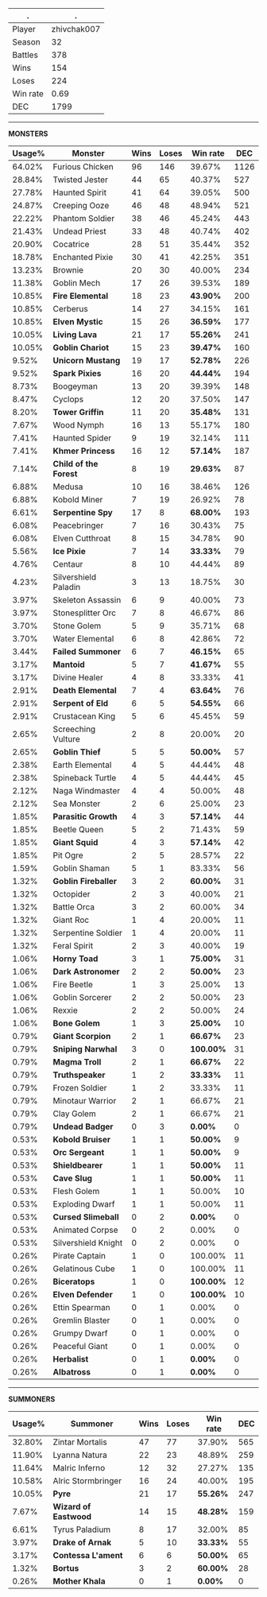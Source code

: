.|.
|-|-
Player|zhivchak007
Season|32
Battles|378
Wins|154
Loses|224
Win rate|0.69
DEC|1799

---
**MONSTERS**

Usage%|Monster|Wins|Loses|Win rate|DEC|
-|-|-|-|-|-|
64.02%|Furious Chicken|96|146|39.67%|1126|
28.84%|Twisted Jester|44|65|40.37%|527|
27.78%|Haunted Spirit|41|64|39.05%|500|
24.87%|Creeping Ooze|46|48|48.94%|521|
22.22%|Phantom Soldier|38|46|45.24%|443|
21.43%|Undead Priest|33|48|40.74%|402|
20.90%|Cocatrice|28|51|35.44%|352|
18.78%|Enchanted Pixie|30|41|42.25%|351|
13.23%|Brownie|20|30|40.00%|234|
11.38%|Goblin Mech|17|26|39.53%|189|
10.85%|**Fire Elemental**|18|23|**43.90%**|200|
10.85%|Cerberus|14|27|34.15%|161|
10.85%|**Elven Mystic**|15|26|**36.59%**|177|
10.05%|**Living Lava**|21|17|**55.26%**|241|
10.05%|**Goblin Chariot**|15|23|**39.47%**|160|
9.52%|**Unicorn Mustang**|19|17|**52.78%**|226|
9.52%|**Spark Pixies**|16|20|**44.44%**|194|
8.73%|Boogeyman|13|20|39.39%|148|
8.47%|Cyclops|12|20|37.50%|147|
8.20%|**Tower Griffin**|11|20|**35.48%**|131|
7.67%|Wood Nymph|16|13|55.17%|180|
7.41%|Haunted Spider|9|19|32.14%|111|
7.41%|**Khmer Princess**|16|12|**57.14%**|187|
7.14%|**Child of the Forest**|8|19|**29.63%**|87|
6.88%|Medusa|10|16|38.46%|126|
6.88%|Kobold Miner|7|19|26.92%|78|
6.61%|**Serpentine Spy**|17|8|**68.00%**|193|
6.08%|Peacebringer|7|16|30.43%|75|
6.08%|Elven Cutthroat|8|15|34.78%|90|
5.56%|**Ice Pixie**|7|14|**33.33%**|79|
4.76%|Centaur|8|10|44.44%|89|
4.23%|Silvershield Paladin|3|13|18.75%|30|
3.97%|Skeleton Assassin|6|9|40.00%|73|
3.97%|Stonesplitter Orc|7|8|46.67%|86|
3.70%|Stone Golem|5|9|35.71%|68|
3.70%|Water Elemental|6|8|42.86%|72|
3.44%|**Failed Summoner**|6|7|**46.15%**|65|
3.17%|**Mantoid**|5|7|**41.67%**|55|
3.17%|Divine Healer|4|8|33.33%|41|
2.91%|**Death Elemental**|7|4|**63.64%**|76|
2.91%|**Serpent of Eld**|6|5|**54.55%**|66|
2.91%|Crustacean King|5|6|45.45%|59|
2.65%|Screeching Vulture|2|8|20.00%|20|
2.65%|**Goblin Thief**|5|5|**50.00%**|57|
2.38%|Earth Elemental|4|5|44.44%|48|
2.38%|Spineback Turtle|4|5|44.44%|45|
2.12%|Naga Windmaster|4|4|50.00%|48|
2.12%|Sea Monster|2|6|25.00%|23|
1.85%|**Parasitic Growth**|4|3|**57.14%**|44|
1.85%|Beetle Queen|5|2|71.43%|59|
1.85%|**Giant Squid**|4|3|**57.14%**|42|
1.85%|Pit Ogre|2|5|28.57%|22|
1.59%|Goblin Shaman|5|1|83.33%|56|
1.32%|**Goblin Fireballer**|3|2|**60.00%**|31|
1.32%|Octopider|2|3|40.00%|21|
1.32%|Battle Orca|3|2|60.00%|34|
1.32%|Giant Roc|1|4|20.00%|11|
1.32%|Serpentine Soldier|1|4|20.00%|11|
1.32%|Feral Spirit|2|3|40.00%|19|
1.06%|**Horny Toad**|3|1|**75.00%**|31|
1.06%|**Dark Astronomer**|2|2|**50.00%**|23|
1.06%|Fire Beetle|1|3|25.00%|13|
1.06%|Goblin Sorcerer|2|2|50.00%|23|
1.06%|Rexxie|2|2|50.00%|24|
1.06%|**Bone Golem**|1|3|**25.00%**|10|
0.79%|**Giant Scorpion**|2|1|**66.67%**|23|
0.79%|**Sniping Narwhal**|3|0|**100.00%**|31|
0.79%|**Magma Troll**|2|1|**66.67%**|22|
0.79%|**Truthspeaker**|1|2|**33.33%**|11|
0.79%|Frozen Soldier|1|2|33.33%|11|
0.79%|Minotaur Warrior|2|1|66.67%|21|
0.79%|Clay Golem|2|1|66.67%|21|
0.79%|**Undead Badger**|0|3|**0.00%**|0|
0.53%|**Kobold Bruiser**|1|1|**50.00%**|9|
0.53%|**Orc Sergeant**|1|1|**50.00%**|9|
0.53%|**Shieldbearer**|1|1|**50.00%**|11|
0.53%|**Cave Slug**|1|1|**50.00%**|11|
0.53%|Flesh Golem|1|1|50.00%|10|
0.53%|Exploding Dwarf|1|1|50.00%|11|
0.53%|**Cursed Slimeball**|0|2|**0.00%**|0|
0.53%|Animated Corpse|0|2|0.00%|0|
0.53%|Silvershield Knight|0|2|0.00%|0|
0.26%|Pirate Captain|1|0|100.00%|11|
0.26%|Gelatinous Cube|1|0|100.00%|11|
0.26%|**Biceratops**|1|0|**100.00%**|12|
0.26%|**Elven Defender**|1|0|**100.00%**|10|
0.26%|Ettin Spearman|0|1|0.00%|0|
0.26%|Gremlin Blaster|0|1|0.00%|0|
0.26%|Grumpy Dwarf|0|1|0.00%|0|
0.26%|Peaceful Giant|0|1|0.00%|0|
0.26%|**Herbalist**|0|1|**0.00%**|0|
0.26%|**Albatross**|0|1|**0.00%**|0|

---
**SUMMONERS**

Usage%|Summoner|Wins|Loses|Win rate|DEC|
-|-|-|-|-|-|
32.80%|Zintar Mortalis|47|77|37.90%|565|
11.90%|Lyanna Natura|22|23|48.89%|259|
11.64%|Malric Inferno|12|32|27.27%|135|
10.58%|Alric Stormbringer|16|24|40.00%|195|
10.05%|**Pyre**|21|17|**55.26%**|247|
7.67%|**Wizard of Eastwood**|14|15|**48.28%**|159|
6.61%|Tyrus Paladium|8|17|32.00%|85|
3.97%|**Drake of Arnak**|5|10|**33.33%**|55|
3.17%|**Contessa L'ament**|6|6|**50.00%**|65|
1.32%|**Bortus**|3|2|**60.00%**|28|
0.26%|**Mother Khala**|0|1|**0.00%**|0|

